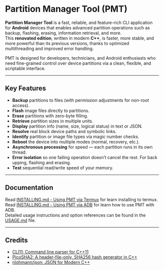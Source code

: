 # Partition Manager Tool (PMT)

**Partition Manager Tool** is a fast, reliable, and feature-rich CLI application for **Android** devices that enables advanced partition operations such as backup, flashing, erasing, information retrieval, and more.  
This **renovated edition**, written in modern **C++**, is faster, more stable, and more powerful than its previous versions, thanks to optimized multithreading and improved error handling.

PMT is designed for developers, technicians, and Android enthusiasts who need fine-grained control over device partitions via a clean, flexible, and scriptable interface.

---

## Key Features

- **Backup** partitions to files (with permission adjustments for non-root access).
- **Flash** image files directly to partitions.
- **Erase** partitions with zero-byte filling.
- **Retrieve** partition sizes in multiple units.
- **Display** partition info (name, size, logical status) in text or JSON.
- **Resolve** real block device paths and symbolic links.
- **Identify** partition or image file types via magic number checks.
- **Reboot** the device into multiple modes (normal, recovery, etc.).
- **Asynchronous processing** for speed — each partition runs in its own thread.
- **Error isolation** so one failing operation doesn’t cancel the rest. For back upping, flashing and erasing.
- **Test** sequential read/write speed of your memory.

---

## Documentation

Read [INSTALLING.md - Using PMT via Termux](./INSTALLING.md#using-pmt-via-termux) for learn installing to termux.\
Read [INSTALLING.md - Using PMT via ADB](./INSTALLING.md#using-pmt-via-adb) for learn how to use PMT with ADB.\
Detailed usage instructions and option references can be found in the [USAGE.md](./USAGE.md) file.

---

## Credits
 - [CLI11: Command line parser for C++11](https://github.com/CLIUtils/CLI11)
 - [PicoSHA2: A header-file-only, SHA256 hash generator in C++](https://github.com/okdshin/PicoSHA2)
 - [nlohmann/json: JSON for Modern C++](https://github.com/nlohmann/json)
